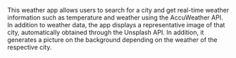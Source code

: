 This weather app allows users to search for a city and get real-time weather information such as temperature and weather using the AccuWeather API. In addition to weather data, the app displays a representative image of that city, automatically obtained through the Unsplash API. In addition, it generates a picture on the background depending on the weather of the respective city.
